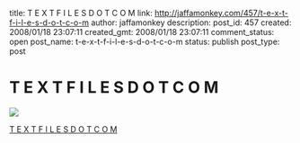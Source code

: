title: T E X T F I L E S D O T C O M
link: http://jaffamonkey.com/457/t-e-x-t-f-i-l-e-s-d-o-t-c-o-m
author: jaffamonkey
description: 
post_id: 457
created: 2008/01/18 23:07:11
created_gmt: 2008/01/18 23:07:11
comment_status: open
post_name: t-e-x-t-f-i-l-e-s-d-o-t-c-o-m
status: publish
post_type: post

# T E X T F I L E S D O T C O M

![](http://www.textfiles.com/images/wmatter.gif)  
  
[T E X T F I L E S D O T C O M](http://www.textfiles.com/)